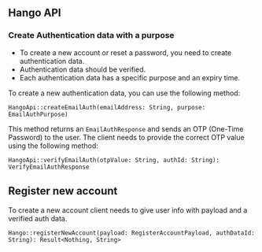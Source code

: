 ## Hango API

### Create Authentication data with a purpose

- To create a new account or reset a password, you need to create authentication data.
- Authentication data should be verified.
- Each authentication data has a specific purpose and an expiry time.

To create a new authentication data, you can use the following method:

```
HangoApi::createEmailAuth(emailAddress: String, purpose: EmailAuthPurpose)
```

This method returns an `EmailAuthResponse` and sends an OTP (One-Time Password) to the user. The client needs to provide the correct OTP value using the following method:

```
HangoApi::verifyEmailAuth(otpValue: String, authId: String): VerifyEmailAuthResponse
```

## Register new account
To create a new account client needs to give user info with payload and a verified auth data. 
```
Hango::registerNewAccount(payload: RegisterAccountPayload, authDataId: String): Result<Nothing, String>
```